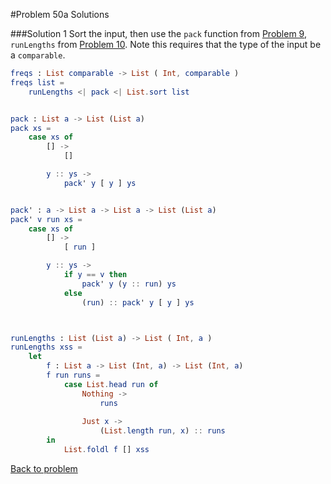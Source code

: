 #Problem 50a Solutions

###Solution 1
Sort the input, then use the ```pack``` function from [Problem 9](../p/p09.md), ```runLengths``` from [Problem 10](../p/p10.md). Note this requires that the type of the input be a ```comparable```. 

```elm
freqs : List comparable -> List ( Int, comparable )
freqs list =
    runLengths <| pack <| List.sort list


pack : List a -> List (List a)
pack xs =
    case xs of
        [] ->
            []

        y :: ys ->
            pack' y [ y ] ys


pack' : a -> List a -> List a -> List (List a)
pack' v run xs =
    case xs of
        [] ->
            [ run ]

        y :: ys ->
            if y == v then
                pack' y (y :: run) ys
            else
                (run) :: pack' y [ y ] ys



runLengths : List (List a) -> List ( Int, a )
runLengths xss =
    let
        f : List a -> List (Int, a) -> List (Int, a)
        f run runs =
            case List.head run of
                Nothing ->
                    runs
           
                Just x ->
                    (List.length run, x) :: runs
        in 
            List.foldl f [] xss 
```

[Back to problem](../p/p50a.md)